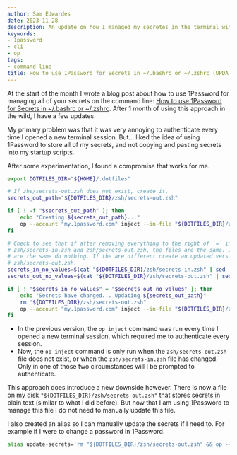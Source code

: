 ```yaml
---
author: Sam Edwardes
date: 2023-11-28
description: An update on how I managed my secretes in the terminal with 1Password.
keywords:
- 1password
- cli
- op
tags:
- command line
title: How to use 1Password for Secrets in ~/.bashrc or ~/.zshrc (UPDATE)
---
```


At the start of the month I wrote a blog post about how to use 1Password for managing all of your secrets on the command line: [How to use 1Password for Secrets in ~/.bashrc or ~/.zshrc](/blog/2023-11-03-1password-for-secret-dotfiles/). After 1 month of using this approach in the wild, I have a few updates.

My primary problem was that it was very annoying to authenticate every time I opened a new terminal session. But... liked the idea of using 1Password to store all of my secrets, and not copying and pasting secrets into my startup scripts.

After some experimentation, I found a compromise that works for me.

```bash
export DOTFILES_DIR="${HOME}/.dotfiles"

# If zhs/secrets-out.zsh does not exist, create it.
secrets_out_path="${DOTFILES_DIR}/zsh/secrets-out.zsh"

if [ ! -f "$secrets_out_path" ]; then
    echo "Creating ${secrets_out_path}..."
    op --account "my.1password.com" inject --in-file "${DOTFILES_DIR}/zsh/secrets-in.zsh"  --out-file "${DOTFILES_DIR}/zsh/secrets-out.zsh"
fi

# Check to see that if after removing everything to the right of `=` in
# zsh/secrets-in.zsh and zsh/secrets-out.zsh, the files are the same. If they
# are the same do nothing. If the are different create an updated version of
# zsh/secrets-out.zsh.
secrets_in_no_values=$(cat "${DOTFILES_DIR}/zsh/secrets-in.zsh" | sed 's/=.*//' | base64)
secrets_out_no_values=$(cat "${DOTFILES_DIR}/zsh/secrets-out.zsh" | sed 's/=.*//' | base64)

if [ ! "$secrets_in_no_values" = "$secrets_out_no_values" ]; then
    echo "Secrets have changed... Updating ${secrets_out_path}"
    rm "${DOTFILES_DIR}/zsh/secrets-out.zsh"
    op --account "my.1password.com" inject --in-file "${DOTFILES_DIR}/zsh/secrets-in.zsh"  --out-file "${DOTFILES_DIR}/zsh/secrets-out.zsh"
fi
```

- In the previous version, the `op inject` command was run every time I opened a new terminal session, which required me to authenticate every session.
- Now, the `op inject` command is only run when the `zsh/secrets-out.zsh` file does not exist, or when the `zsh/secrets-in.zsh` file has changed. Only in one of those two circumstances will I be prompted to authenticate.

This approach does introduce a new downside however. There is now a file on my disk `"${DOTFILES_DIR}/zsh/secrets-out.zsh"` that stores secrets in plain text (similar to what I did before). But now that I am using 1Password to manage this file I do not need to manually update this file.

I also created an alias so I can manually update the secrets if I need to. For example if I were to change a password in 1Password.

```bash
alias update-secrets='rm "${DOTFILES_DIR}/zsh/secrets-out.zsh" && op --account "my.1password.com" inject --in-file "${DOTFILES_DIR}/zsh/secrets-in.zsh"  --out-file "${DOTFILES_DIR}/zsh/secrets-out.zsh" && source "${DOTFILES_DIR}/zsh/secrets-out.zsh"'
```